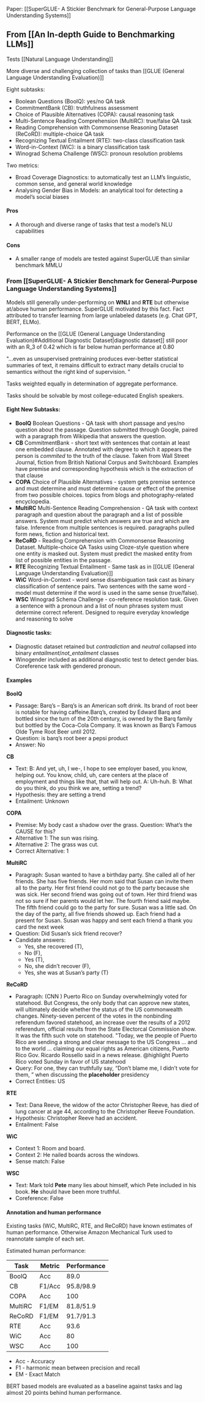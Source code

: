 Paper: [[SuperGLUE- A Stickier Benchmark for General-Purpose Language Understanding Systems]]

## From [[An In-depth Guide to Benchmarking LLMs]]

Tests [[Natural Language Understanding]]

More diverse and challenging collection of tasks than [[GLUE (General Language Understanding Evaluation)]]

Eight subtasks:
* Boolean Questions (BoolQ): yes/no QA task
* CommitmentBank (CB): truthfulness assessment 
* Choice of Plausible Alternatives (COPA): causal reasoning task
* Multi-Sentence Reading Comprehension (MultiRC): true/false QA task
* Reading Comprehension with Commonsense Reasoning Dataset (ReCoRD): multiple-choice QA task
* Recognizing Textual Entailment (RTE): two-class classification task
* Word-in-Context (WiC): is a binary classification task
* Winograd Schema Challenge (WSC): pronoun resolution problems

Two metrics:
* Broad Coverage Diagnostics: to automatically test an LLM’s linguistic, common sense, and general world knowledge
* Analysing Gender Bias in Models: an analytical tool for detecting a model’s social biases 
#### Pros
* A thorough and diverse range of tasks that test a model’s NLU capabilities
####  Cons
* A smaller range of models are tested against SuperGLUE than similar benchmark MMLU 

### From [[SuperGLUE- A Stickier Benchmark for General-Purpose Language Understanding Systems]]

Models still generally under-performing on **WNLI** and **RTE** but otherwise at/above human performance.  SuperGLUE motivated by this fact.  Fact attributed to transfer learning from large unlabeled datasets (e.g. Chat GPT, BERT, ELMo).

Performance on the [[GLUE (General Language Understanding Evaluation)#Additional Diagnostic Dataset|diagnostic dataset]] still poor with an R_3 of 0.42 which is far below human performance at 0.80

"...even as unsupervised pretraining produces ever-better statistical summaries of text, it remains difficult to extract many details crucial to semantics without the right kind of supervision. "

Tasks weighted equally in determination of aggregate performance.

Tasks should be solvable by most college-educated English speakers.
#### Eight New Subtasks:
+ **BoolQ** Boolean Questions - QA task with short passage and yes/no question about the passage. Question submitted through Google, paired with a paragraph from Wikipedia that answers the question. 
+ **CB** CommitmentBank - short text with sentences that contain at least one embedded clause. Annotated with degree to which it appears the person is _commited_ to the truth of the clause. Taken from Wall Street Journal, fiction from British National Corpus and Switchboard. Examples have premise and corresponding hypothesis which is the extraction of that clause 
+ **COPA** Choice of Plausible Alternatives - system gets premise sentence and must determine and must determine cause or effect of the premise from two possible choices. topics from blogs and photography-related encyclopedia.
+ **MultiRC** Multi-Sentence Reading Comprehension - QA task with context paragraph and question about the paragraph and a list of possible answers. System must predict which answers are true and which are false. Inference from multiple sentences is required. paragraphs pulled form news, fiction and historical text.
+ **ReCoRD** - Reading Comprehension with Commonsense Reasoning Dataset. Multiple-choice QA Tasks using Cloze-style question where one entity is masked out. System must predict the masked entity from list of possible entities in the passage. 
+ **RTE** Recognizing Textual Entailment - Same task as in [[GLUE (General Language Understanding Evaluation)]] 
+ **WiC** Word-in-Context - word sense disambiguation task cast as binary classification of sentence pairs. Two sentences with the same word - model must determine if the word is used in the same sense (true/false).
+ **WSC** Winograd Schema Challenge - co-reference resolution task. Given a sentence with a pronoun and a list of noun phrases system must determine correct referent. Designed to require everyday knowledge and reasoning to solve 


#### Diagnostic tasks:
+ Diagnostic dataset retained but _contradiction_ and _neutral_ collapsed into binary _entailment_/_not_entailment_ classes
+ Winogender included as additional diagnostic test to detect gender bias. Coreference task with gendered pronoun. 


#### Examples
**BoolQ** 
+ Passage: Barq’s – Barq’s is an American soft drink. Its brand of root beer is notable for having caffeine.Barq’s, created by Edward Barq and bottled since the turn of the 20th century, is owned by the Barq family but bottled by the Coca-Cola Company. It was known as Barq’s Famous Olde Tyme Root Beer until 2012.
+ Question: is barq’s root beer a pepsi product 
+ Answer: No

**CB** 
+ Text: B: And yet, uh, I we-, I hope to see employer based, you know, helping out. You know, child, uh, care centers at the place of employment and things like that, that will help out. A: Uh-huh. B: What do you think, do you think we are, setting a trend?
+ Hypothesis: they are setting a trend 
+ Entailment: Unknown

**COPA** 
+ Premise: My body cast a shadow over the grass. Question: What’s the CAUSE for this?
+ Alternative 1: The sun was rising. 
+ Alternative 2: The grass was cut.
+ Correct Alternative: 1

**MultiRC** 
+ Paragraph: Susan wanted to have a birthday party. She called all of her friends. She has five friends. Her mom said that Susan can invite them all to the party. Her first friend could not go to the party because she was sick. Her second friend was going out of town. Her third friend was not so sure if her parents would let her. The fourth friend said maybe. The fifth friend could go to the party for sure. Susan was a little sad. On the day of the party, all five friends showed up. Each friend had a present for Susan. Susan was happy and sent each friend a thank you card the next week
+ Question: Did Susan’s sick friend recover? 
+ Candidate answers: 
	+ Yes, she recovered (T), 
	+ No (F), 
	+ Yes (T), 
	+ No, she didn’t recover (F), 
	+ Yes, she was at Susan’s party (T)

**ReCoRD** 
+ Paragraph: (CNN ) Puerto Rico on Sunday overwhelmingly voted for statehood. But Congress, the only body that can approve new states, will ultimately decide whether the status of the US commonwealth changes. Ninety-seven percent of the votes in the nonbinding referendum favored statehood, an increase over the results of a 2012 referendum, official results from the State Electorcal Commission show. It was the fifth such vote on statehood. "Today, we the people of Puerto Rico are sending a strong and clear message to the US Congress ... and to the world ... claiming our equal rights as American citizens, Puerto Rico Gov. Ricardo Rossello said in a news release. @highlight Puerto Rico voted Sunday in favor of US statehood
+ Query: For one, they can truthfully say, “Don’t blame me, I didn’t vote for them, ” when discussing the **placeholder** presidency 
+ Correct Entities: US

**RTE**  
+ Text: Dana Reeve, the widow of the actor Christopher Reeve, has died of lung cancer at age 44, according to the Christopher Reeve Foundation.
+ Hypothesis: Christopher Reeve had an accident. 
+ Entailment: False

**WiC** 
+ Context 1: Room and board. 
+ Context 2: He nailed boards across the windows.
+ Sense match: False

**WSC** 
+ Text: Mark told **Pete** many lies about himself, which Pete included in his book. **He** should have been more truthful. 
+ Coreference: False

#### Annotation and human performance
Existing tasks (WiC, MultiRC, RTE, and ReCoRD) have known estimates of human performance. Otherwise Amazon Mechanical Turk used to reannotate sample of each set. 

Estimated human performance:

| Task    | Metric | Performance |
| ------- | ------ | ----------- |
| BoolQ   | Acc    | 89.0        |
| CB      | F1/Acc | 95.8/98.9   |
| COPA    | Acc    | 100         |
| MultiRC | F1/EM  | 81.8/51.9   |
| ReCoRD  | F1/EM  | 91.7/91.3   |
| RTE     | Acc    | 93.6        |
| WiC     | Acc    | 80          |
| WSC     | Acc    | 100         |
* Acc - Accuracy
* F1 - harmonic mean between precision and recall
* EM - Exact Match

BERT based models are evaluated as a baseline against tasks and lag almost 20 points behind human performance. 